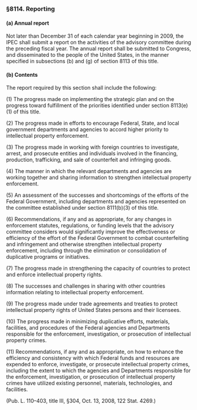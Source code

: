 ### §8114. Reporting ###

#### (a) Annual report ####

Not later than December 31 of each calendar year beginning in 2009, the IPEC shall submit a report on the activities of the advisory committee during the preceding fiscal year. The annual report shall be submitted to Congress, and disseminated to the people of the United States, in the manner specified in subsections (b) and (g) of section 8113 of this title.

#### (b) Contents ####

The report required by this section shall include the following:

(1) The progress made on implementing the strategic plan and on the progress toward fulfillment of the priorities identified under section 8113(e)(1) of this title.

(2) The progress made in efforts to encourage Federal, State, and local government departments and agencies to accord higher priority to intellectual property enforcement.

(3) The progress made in working with foreign countries to investigate, arrest, and prosecute entities and individuals involved in the financing, production, trafficking, and sale of counterfeit and infringing goods.

(4) The manner in which the relevant departments and agencies are working together and sharing information to strengthen intellectual property enforcement.

(5) An assessment of the successes and shortcomings of the efforts of the Federal Government, including departments and agencies represented on the committee established under section 8111(b)(3) of this title.

(6) Recommendations, if any and as appropriate, for any changes in enforcement statutes, regulations, or funding levels that the advisory committee considers would significantly improve the effectiveness or efficiency of the effort of the Federal Government to combat counterfeiting and infringement and otherwise strengthen intellectual property enforcement, including through the elimination or consolidation of duplicative programs or initiatives.

(7) The progress made in strengthening the capacity of countries to protect and enforce intellectual property rights.

(8) The successes and challenges in sharing with other countries information relating to intellectual property enforcement.

(9) The progress made under trade agreements and treaties to protect intellectual property rights of United States persons and their licensees.

(10) The progress made in minimizing duplicative efforts, materials, facilities, and procedures of the Federal agencies and Departments responsible for the enforcement, investigation, or prosecution of intellectual property crimes.

(11) Recommendations, if any and as appropriate, on how to enhance the efficiency and consistency with which Federal funds and resources are expended to enforce, investigate, or prosecute intellectual property crimes, including the extent to which the agencies and Departments responsible for the enforcement, investigation, or prosecution of intellectual property crimes have utilized existing personnel, materials, technologies, and facilities.

(Pub. L. 110–403, title III, §304, Oct. 13, 2008, 122 Stat. 4269.)